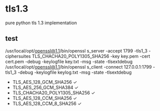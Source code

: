 # tls1.3
pure python tls 1.3 implementation

## test

/usr/local/opt/openssl@1.1/bin/openssl s_server -accept 1799  -tls1_3 -ciphersuites TLS_CHACHA20_POLY1305_SHA256 -key key.pem -cert cert.pem -debug -keylogfile key.txt -msg -state -tlsextdebug
/usr/local/opt/openssl@1.1/bin/openssl s_client -connect 127.0.0.1:1799 -tls1_3 -debug -keylogfile keylog.txt -msg -state -tlsextdebug

* TLS_AES_128_GCM_SHA256 ✓
* TLS_AES_256_GCM_SHA384 ✓
* TLS_CHACHA20_POLY1305_SHA256 ✓
* TLS_AES_128_CCM_SHA256 ✓
* TLS_AES_128_CCM_8_SHA256 ✓

